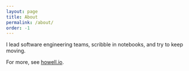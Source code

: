 ```yaml
---
layout: page
title: About
permalink: /about/
order: -1
---
```

I lead software engineering teams, scribble in notebooks, and try to keep moving.

For more, see [howell.io](https://www.howell.io).